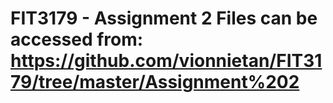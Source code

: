 # FIT3179 - Assignment 2 Files can be accessed from: https://github.com/vionnietan/FIT3179/tree/master/Assignment%202

